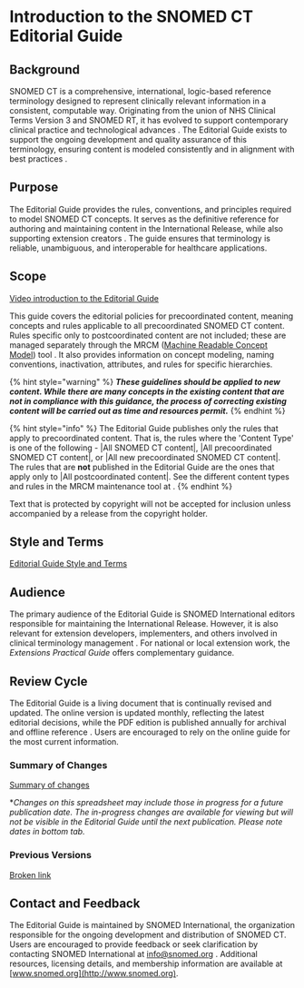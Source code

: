 # Introduction to the SNOMED CT Editorial Guide

## Background

SNOMED CT is a comprehensive, international, logic-based reference terminology designed to represent clinically relevant information in a consistent, computable way. Originating from the union of NHS Clinical Terms Version 3 and SNOMED RT, it has evolved to support contemporary clinical practice and technological advances . The Editorial Guide exists to support the ongoing development and quality assurance of this terminology, ensuring content is modeled consistently and in alignment with best practices .

## Purpose

The Editorial Guide provides the rules, conventions, and principles required to model SNOMED CT concepts. It serves as the definitive reference for authoring and maintaining content in the International Release, while also supporting extension creators . The guide ensures that terminology is reliable, unambiguous, and interoperable for healthcare applications.

## Scope

[Video introduction to the Editorial Guide](https://drive.google.com/file/d/1OuQixcCCM1N-BuKxTH6LDfvggTB1NJM7/view?usp=sharing)

This guide covers the editorial policies for precoordinated content, meaning concepts and rules applicable to all precoordinated SNOMED CT content. Rules specific only to postcoordinated content are not included; these are managed separately through the MRCM ([Machine Readable Concept Model](https://browser.ihtsdotools.org/mrcm)) tool . It also provides information on concept modeling, naming conventions, inactivation, attributes, and rules for specific hierarchies.

{% hint style="warning" %}
_**These guidelines should be applied to new content. While there are many concepts in the existing content that are not in compliance with this guidance, the process of correcting existing content will be carried out as time and resources permit.**_
{% endhint %}

{% hint style="info" %}
The Editorial Guide publishes only the rules that apply to precoordinated content. That is, the rules where the 'Content Type' is one of the following - |All SNOMED CT content|, |All precoordinated SNOMED CT content|, or |All new precoordinated SNOMED CT content|. The rules that are **not** published in the Editorial Guide are the ones that apply only to |All postcoordinated content|. See the different content types and rules in the MRCM maintenance tool at .
{% endhint %}

Text that is protected by copyright will not be accepted for inclusion unless accompanied by a release from the copyright holder.

## Style and Terms

[Editorial Guide Style and Terms](broken-reference)

## Audience

The primary audience of the Editorial Guide is SNOMED International editors responsible for maintaining the International Release. However, it is also relevant for extension developers, implementers, and others involved in clinical terminology management . For national or local extension work, the _Extensions Practical Guide_ offers complementary guidance.

## Review Cycle

The Editorial Guide is a living document that is continually revised and updated. The online version is updated monthly, reflecting the latest editorial decisions, while the PDF edition is published annually for archival and offline reference . Users are encouraged to rely on the online guide for the most current information.

### Summary of Changes

[Summary of changes](https://docs.google.com/spreadsheets/d/1xHZNeNQwkCcUPaZGEl28GFGv_WMTHZoeHeAV5cSjOFU/)

\*_Changes on this spreadsheet may include those in progress for a future publication date. The in-progress changes are available for viewing but will not be visible in the Editorial Guide until the next publication. Please note dates in bottom tab._

### Previous Versions

[Broken link](broken-reference "mention")

## Contact and Feedback

The Editorial Guide is maintained by SNOMED International, the organization responsible for the ongoing development and distribution of SNOMED CT. Users are encouraged to provide feedback or seek clarification by contacting SNOMED International at [info@snomed.org](mailto:info@snomed.org) . Additional resources, licensing details, and membership information are available at [www.snomed.org](http://www.snomed.org).
